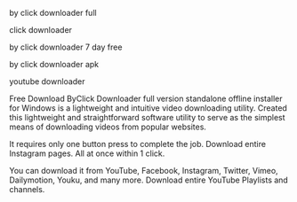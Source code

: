 by click downloader full

click downloader

by click downloader 7 day free

by click downloader apk

youtube downloader

Free Download ByClick Downloader full version standalone offline installer for Windows is a lightweight and intuitive video downloading utility. Created this lightweight and straightforward software utility to serve as the simplest means of downloading videos from popular websites.

It requires only one button press to complete the job.  Download entire Instagram pages. All at once within 1 click.

You can download it from YouTube, Facebook, Instagram, Twitter, Vimeo, Dailymotion, Youku, and many more. Download entire YouTube Playlists and channels.

